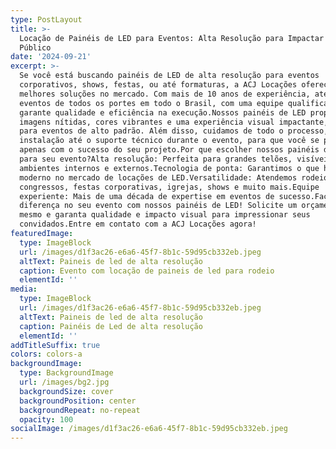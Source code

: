 ```yaml
---
type: PostLayout
title: >-
  Locação de Painéis de LED para Eventos: Alta Resolução para Impactar Seu
  Público
date: '2024-09-21'
excerpt: >-
  Se você está buscando painéis de LED de alta resolução para eventos
  corporativos, shows, festas, ou até formaturas, a ACJ Locações oferece as
  melhores soluções no mercado. Com mais de 10 anos de experiência, atendemos
  eventos de todos os portes em todo o Brasil, com uma equipe qualificada que
  garante qualidade e eficiência na execução.Nossos painéis de LED proporcionam
  imagens nítidas, cores vibrantes e uma experiência visual impactante, ideal
  para eventos de alto padrão. Além disso, cuidamos de todo o processo, desde a
  instalação até o suporte técnico durante o evento, para que você se preocupe
  apenas com o sucesso do seu projeto.Por que escolher nossos painéis de LED
  para seu evento?Alta resolução: Perfeita para grandes telões, visíveis em
  ambientes internos e externos.Tecnologia de ponta: Garantimos o que há de mais
  moderno no mercado de locações de LED.Versatilidade: Atendemos rodeios,
  congressos, festas corporativas, igrejas, shows e muito mais.Equipe
  experiente: Mais de uma década de expertise em eventos de sucesso.Faça a
  diferença no seu evento com nossos painéis de LED! Solicite um orçamento hoje
  mesmo e garanta qualidade e impacto visual para impressionar seus
  convidados.Entre em contato com a ACJ Locações agora!
featuredImage:
  type: ImageBlock
  url: /images/d1f3ac26-e6a6-45f7-8b1c-59d95cb332eb.jpeg
  altText: Paineis de led de alta resolução
  caption: Evento com locação de paineis de led para rodeio
  elementId: ''
media:
  type: ImageBlock
  url: /images/d1f3ac26-e6a6-45f7-8b1c-59d95cb332eb.jpeg
  altText: Paineis de led de alta resolução
  caption: Painéis de Led de alta resolução
  elementId: ''
addTitleSuffix: true
colors: colors-a
backgroundImage:
  type: BackgroundImage
  url: /images/bg2.jpg
  backgroundSize: cover
  backgroundPosition: center
  backgroundRepeat: no-repeat
  opacity: 100
socialImage: /images/d1f3ac26-e6a6-45f7-8b1c-59d95cb332eb.jpeg
---
```

